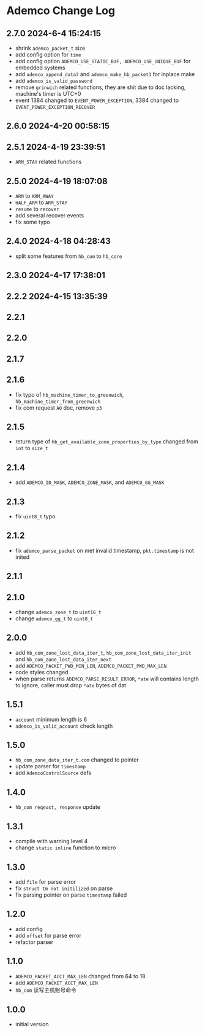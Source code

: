 # Ademco Change Log


## 2.7.0 2024-6-4 15:24:15

- shrink `ademco_packet_t` size
- add config option for `time`
- add config option `ADEMCO_USE_STATIC_BUF, ADEMCO_USE_UNIQUE_BUF` for embedded systems
- add `ademco_append_data3` and `ademco_make_hb_packet3` for inplace make
- add `ademco_is_valid_password`
- remove `grinwich` related functions, they are shit due to doc lacking, machine's timer is UTC+0
- event 1384 changed to `EVENT_POWER_EXCEPTION`, 3384 changed to `EVENT_POWER_EXCEPTION_RECOVER`


## 2.6.0 2024-4-20 00:58:15



## 2.5.1 2024-4-19 23:39:51

- `ARM_STAY` related functions


## 2.5.0 2024-4-19 18:07:08

- `ARM` to `ARM_AWAY`
- `HALF_ARM` to `ARM_STAY`
- `resume` to `recover`
- add several recover events
- fix some typo


## 2.4.0 2024-4-18 04:28:43

- split some features from `hb_com` to `hb_core`


## 2.3.0 2024-4-17 17:38:01



## 2.2.2 2024-4-15 13:35:39



## 2.2.1



## 2.2.0



## 2.1.7



## 2.1.6

- fix typo of `hb_machine_timer_to_greenwich`, `hb_machine_timer_from_greenwich`
- fix com request `A0` doc, remove `p3`


## 2.1.5

- return type of `hb_get_available_zone_properties_by_type` changed from `int` to `size_t`


## 2.1.4

- add `ADEMCO_ID_MASK`, `ADEMCO_ZONE_MASK`, and `ADEMCO_GG_MASK`


## 2.1.3

- fix `uint8_t` typo


## 2.1.2

- fix `ademco_parse_packet` on met invalid timestamp, `pkt.timestamp` is not inited


## 2.1.1



## 2.1.0

- change `ademco_zone_t` to `uint16_t`
- change `ademco_gg_t` to `uint8_t`


## 2.0.0

- add `hb_com_zone_lost_data_iter_t`, `hb_com_zone_lost_data_iter_init` and `hb_com_zone_lost_data_iter_next`
- add `ADEMCO_PACKET_PWD_MIN_LEN`, `ADEMCO_PACKET_PWD_MAX_LEN`
- code styles changed
- when parse returns `ADEMCO_PARSE_RESULT_ERROR`, `*ate` will contains length to ignore, caller must drop `*ate` bytes of dat


## 1.5.1

- `account` minimum length is 6
- `ademco_is_valid_account` check length


## 1.5.0

- `hb_com_zone_data_iter_t.com` changed to pointer
- update parser for `timestamp`
- add `AdemcoControlSource` defs


## 1.4.0

- `hb_com reqeust, response` update


## 1.3.1

- compile with warning level 4
- change `static inline` function to micro


## 1.3.0

- add `file` for parse error
- fix `struct tm not initilized` on parse
- fix parsing pointer on parse `timestamp` failed


## 1.2.0

- add config
- add `offset` for parse error
- refactor parser


## 1.1.0

- `ADEMCO_PACKET_ACCT_MAX_LEN` changed from 64 to 18
- add `ADEMCO_PACKET_ACCT_MAX_LEN`
- `hb_com` 读写主机账号命令


## 1.0.0

- initial version
